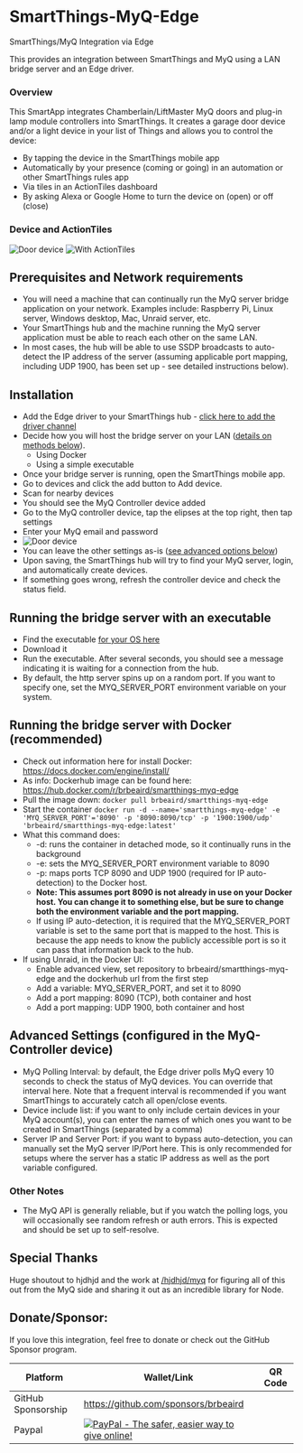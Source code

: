 # SmartThings-MyQ-Edge
SmartThings/MyQ Integration via Edge

This provides an integration between SmartThings and MyQ using a LAN bridge server and an Edge driver.

### Overview
This SmartApp integrates Chamberlain/LiftMaster MyQ doors and plug-in lamp module controllers into SmartThings. It creates a garage door device and/or a light device in your list of Things and allows you to control the device:

* By tapping the device in the SmartThings mobile app
* Automatically by your presence (coming or going) in an automation or other SmartThings rules app
* Via tiles in an ActionTiles dashboard
* By asking Alexa or Google Home to turn the device on (open) or off (close)


### Device and ActionTiles
![Door device](https://i.imgur.com/Yx4uLiZm.png "Door device")
![With ActionTiles](https://i.imgur.com/8BSYtMI.png "With ActionTiles")

## Prerequisites and Network requirements
  - You will need a machine that can continually run the MyQ server bridge application on your network. Examples include: Raspberry Pi, Linux server, Windows desktop, Mac, Unraid server, etc.
  - Your SmartThings hub and the machine running the MyQ server application must be able to reach each other on the same LAN.
  - In most cases, the hub will be able to use SSDP broadcasts to auto-detect the IP address of the server (assuming applicable port mapping, including UDP 1900, has been set up - see detailed instructions below).  
  

## Installation
  - Add the Edge driver to your SmartThings hub - [click here to add the driver channel](https://bestow-regional.api.smartthings.com/invite/BxlrLZK3GxMP)
  - Decide how you will host the bridge server on your LAN ([details on methods below](#running-the-bridge-server-with-docker-recommended)).
    - Using Docker
    - Using a simple executable
  - Once your bridge server is running, open the SmartThings mobile app. 
  - Go to devices and click the add button to Add device.
  - Scan for nearby devices
  - You should see the MyQ Controller device added
  - Go to the MyQ controller device, tap the elipses at the top right, then tap settings  
  - Enter your MyQ email and password
  - ![Door device](https://i.imgur.com/ANZifdsl.png "Door device")
  - You can leave the other settings as-is ([see advanced options below](#advanced-settings-configured-in-the-myq-controller-device))
  - Upon saving, the SmartThings hub will try to find your MyQ server, login, and automatically create devices.
  - If something goes wrong, refresh the controller device and check the status field.
  
  
## Running the bridge server with an executable
 - Find the executable [for your OS here](https://github.com/brbeaird/SmartThings-MyQ-Edge/tree/main/src/server/bin) 
 - Download it
 - Run the executable. After several seconds, you should see a message indicating it is waiting for a connection from the hub.
 - By default, the http server spins up on a random port. If you want to specify one, set the MYQ_SERVER_PORT environment variable on your system.
 
 
 ## Running the bridge server with Docker (recommended)
  - Check out information here for install Docker: https://docs.docker.com/engine/install/
  - As info: Dockerhub image can be found here: https://hub.docker.com/r/brbeaird/smartthings-myq-edge
  - Pull the image down: `docker pull brbeaird/smartthings-myq-edge`  
  - Start the container `docker run -d --name='smartthings-myq-edge' -e 'MYQ_SERVER_PORT'='8090' -p '8090:8090/tcp' -p '1900:1900/udp' 'brbeaird/smartthings-myq-edge:latest'`
  - What this command does: 
    - -d: runs the container in detached mode, so it continually runs in the background
    - -e: sets the MYQ_SERVER_PORT environment variable to 8090
    - -p: maps ports TCP 8090 and UDP 1900 (required for IP auto-detection) to the Docker host.    
    - **Note: This assumes port 8090 is not already in use on your Docker host. You can change it to something else, but be sure to change both the environment variable and the port mapping.**
    - If using IP auto-detection, it is required that the MYQ_SERVER_PORT variable is set to the same port that is mapped to the host. This is because the app needs to know the publicly accessible port is so it can pass that information back to the hub.
  - If using Unraid, in the Docker UI:
    - Enable advanced view, set repository to brbeaird/smartthings-myq-edge and the dockerhub url from the first step
    - Add a variable: MYQ_SERVER_PORT, and set it to 8090
    - Add a port mapping: 8090 (TCP), both container and host
    - Add a port mapping: UDP 1900, both container and host
 
## Advanced Settings (configured in the MyQ-Controller device)
 - MyQ Polling Interval: by default, the Edge driver polls MyQ every 10 seconds to check the status of MyQ devices. You can override that interval here. Note that a frequent interval is recommended if you want SmartThings to accurately catch all open/close events.
 - Device include list: if you want to only include certain devices in your MyQ account(s), you can enter the names of which ones you want to be created in SmartThings (separated by a comma)
 - Server IP and Server Port: if you want to bypass auto-detection, you can manually set the MyQ server IP/Port here. This is only recommended for setups where the server has a static IP address as well as the port variable configured.
 

### Other Notes
 - The MyQ API is generally reliable, but if you watch the polling logs, you will occasionally see random refresh or auth errors. This is expected and should be set up to self-resolve. 


## Special Thanks
Huge shoutout to hjdhjd and the work at [/hjdhjd/myq](https://github.com/hjdhjd/myq) for figuring all of this out from the MyQ side and sharing it out as an incredible library for Node.


## Donate/Sponsor:

If you love this integration, feel free to donate or check out the GitHub Sponsor program.

| Platform        | Wallet/Link | QR Code  |
|------------- |-------------|------|
| GitHub Sponsorship      | https://github.com/sponsors/brbeaird |  |
| Paypal      | [![PayPal - The safer, easier way to give online!](https://www.paypalobjects.com/en_US/i/btn/btn_donate_LG.gif "Donate")](https://www.paypal.com/cgi-bin/webscr?cmd=_s-xclick&hosted_button_id=6QH4Y5KCESYPY) |
  
